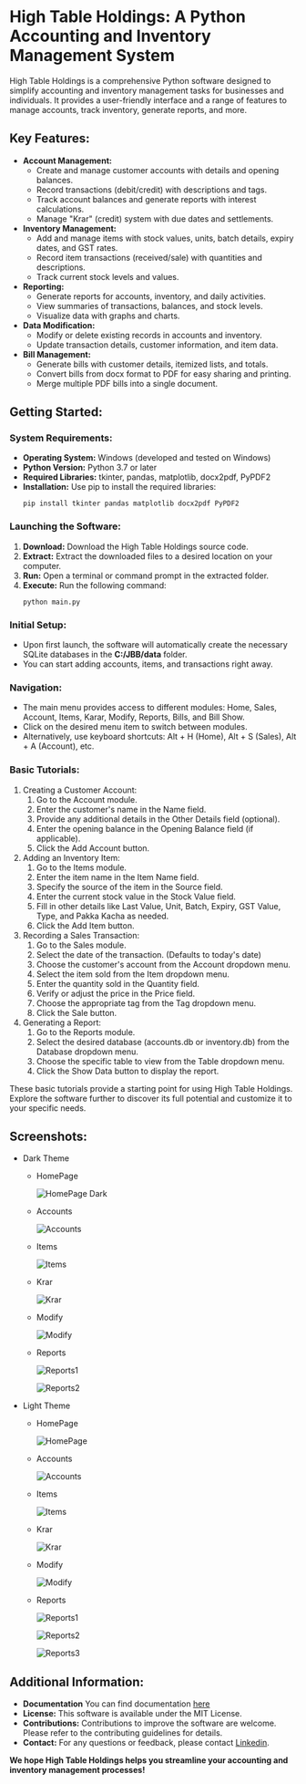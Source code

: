 # High Table Holdings: A Python Accounting and Inventory Management System
High Table Holdings is a comprehensive Python software designed to simplify accounting and inventory management tasks for businesses and individuals. It provides a user-friendly interface and a range of features to manage accounts, track inventory, generate reports, and more.
## Key Features:
* **Account Management:**
    * Create and manage customer accounts with details and opening balances.
    * Record transactions (debit/credit) with descriptions and tags.
    * Track account balances and generate reports with interest calculations.
    * Manage "Krar" (credit) system with due dates and settlements.
* **Inventory Management:**
    * Add and manage items with stock values, units, batch details, expiry dates, and GST rates.
    * Record item transactions (received/sale) with quantities and descriptions.
    * Track current stock levels and values.
* **Reporting:**
    * Generate reports for accounts, inventory, and daily activities.
    * View summaries of transactions, balances, and stock levels.
    * Visualize data with graphs and charts.
* **Data Modification:**
    * Modify or delete existing records in accounts and inventory.
    * Update transaction details, customer information, and item data.
* **Bill Management:**
    * Generate bills with customer details, itemized lists, and totals.
    * Convert bills from docx format to PDF for easy sharing and printing.
    * Merge multiple PDF bills into a single document.

## Getting Started:
### System Requirements:
* **Operating System:** Windows (developed and tested on Windows)
* **Python Version:** Python 3.7 or later
* **Required Libraries:** tkinter, pandas, matplotlib, docx2pdf, PyPDF2
* **Installation:** Use pip to install the required libraries:
  ```
  pip install tkinter pandas matplotlib docx2pdf PyPDF2
### Launching the Software:
1. **Download:** Download the High Table Holdings source code.
2. **Extract:** Extract the downloaded files to a desired location on your computer.
3. **Run:** Open a terminal or command prompt in the extracted folder.
4. **Execute:** Run the following command:
   ```
   python main.py
### Initial Setup:
* Upon first launch, the software will automatically create the necessary SQLite databases in the **C:/JBB/data** folder.
* You can start adding accounts, items, and transactions right away.
### Navigation:
* The main menu provides access to different modules: Home, Sales, Account, Items, Karar, Modify, Reports, Bills, and Bill Show.
* Click on the desired menu item to switch between modules.
* Alternatively, use keyboard shortcuts: Alt + H (Home), Alt + S (Sales), Alt + A (Account), etc.
### Basic Tutorials:
1. Creating a Customer Account:
   1. Go to the Account module.
   2. Enter the customer's name in the Name field.
   3. Provide any additional details in the Other Details field (optional).
   4. Enter the opening balance in the Opening Balance field (if applicable).
   5. Click the Add Account button.
2. Adding an Inventory Item:
   1. Go to the Items module.
   2. Enter the item name in the Item Name field.
   3. Specify the source of the item in the Source field.
   4. Enter the current stock value in the Stock Value field.
   5. Fill in other details like Last Value, Unit, Batch, Expiry, GST Value, Type, and Pakka Kacha as needed.
   6. Click the Add Item button.
4. Recording a Sales Transaction:
   1. Go to the Sales module.
   2. Select the date of the transaction. (Defaults to today's date)
   3. Choose the customer's account from the Account dropdown menu.
   4. Select the item sold from the Item dropdown menu.
   5. Enter the quantity sold in the Quantity field.
   6. Verify or adjust the price in the Price field.
   7. Choose the appropriate tag from the Tag dropdown menu.
   8. Click the Sale button.
5. Generating a Report:
   1. Go to the Reports module.
   2. Select the desired database (accounts.db or inventory.db) from the Database dropdown menu.
   3. Choose the specific table to view from the Table dropdown menu.
   4. Click the Show Data button to display the report.


These basic tutorials provide a starting point for using High Table Holdings. Explore the software further to discover its full potential and customize it to your specific needs.
   
## Screenshots:
* Dark Theme
   * HomePage
     
     ![HomePage Dark](screenshots/homepagedark.png)

   * Accounts
     
     ![Accounts](screenshots/accountsdark.png)

   * Items
     
     ![Items](screenshots/itemsdark.png)

   * Krar

     ![Krar](screenshots/krardark.png)

   * Modify

     ![Modify](screenshots/modifydark.png)

   * Reports
     
     ![Reports1](screenshots/reportsdark1.png)
     
     ![Reports2](screenshots/reportsdark2.png)
       
* Light Theme
   * HomePage
     
     ![HomePage](screenshots/homepagelight.png)

   * Accounts
     
     ![Accounts](screenshots/accountslight.png)

   * Items
     
     ![Items](screenshots/itemslight.png)
    
   * Krar

     ![Krar](screenshots/krarlight.png)

   * Modify

     ![Modify](screenshots/modifylight.png)
   * Reports
     
     ![Reports1](screenshots/reportslight1.png)
     
     ![Reports2](screenshots/reportslight2.png)
     
     ![Reports3](screenshots/reportslight3.png)
     
## Additional Information:
* **Documentation** You can find documentation [here](documentation.md)
* **License:** This software is available under the MIT License.
* **Contributions:** Contributions to improve the software are welcome. Please refer to the contributing guidelines for details.
* **Contact:** For any questions or feedback, please contact [Linkedin](https://www.linkedin.com/in/parmodsihag/).


**We hope High Table Holdings helps you streamline your accounting and inventory management processes!**
